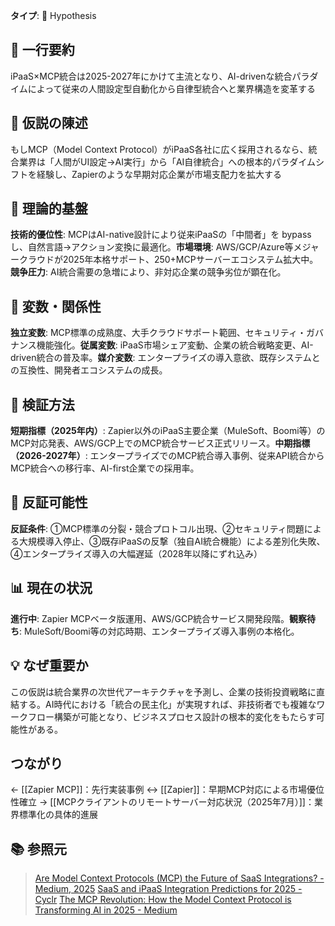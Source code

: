 **タイプ**: 🧪 Hypothesis

## 📝 一行要約
iPaaS×MCP統合は2025-2027年にかけて主流となり、AI-drivenな統合パラダイムによって従来の人間設定型自動化から自律型統合へと業界構造を変革する

## 🎯 仮説の陳述
もしMCP（Model Context Protocol）がiPaaS各社に広く採用されるなら、統合業界は「人間がUI設定→AI実行」から「AI自律統合」への根本的パラダイムシフトを経験し、Zapierのような早期対応企業が市場支配力を拡大する

## 🧠 理論的基盤
**技術的優位性**: MCPはAI-native設計により従来iPaaSの「中間者」を bypass し、自然言語→アクション変換に最適化。**市場環境**: AWS/GCP/Azure等メジャークラウドが2025年本格サポート、250+MCPサーバーエコシステム拡大中。**競争圧力**: AI統合需要の急増により、非対応企業の競争劣位が顕在化。

## 🔢 変数・関係性
**独立変数**: MCP標準の成熟度、大手クラウドサポート範囲、セキュリティ・ガバナンス機能強化。**従属変数**: iPaaS市場シェア変動、企業の統合戦略変更、AI-driven統合の普及率。**媒介変数**: エンタープライズの導入意欲、既存システムとの互換性、開発者エコシステムの成長。

## 🔬 検証方法
**短期指標（2025年内）**: Zapier以外のiPaaS主要企業（MuleSoft、Boomi等）のMCP対応発表、AWS/GCP上でのMCP統合サービス正式リリース。**中期指標（2026-2027年）**: エンタープライズでのMCP統合導入事例、従来API統合からMCP統合への移行率、AI-first企業での採用率。

## 🎯 反証可能性
**反証条件**: ①MCP標準の分裂・競合プロトコル出現、②セキュリティ問題による大規模導入停止、③既存iPaaSの反撃（独自AI統合機能）による差別化失敗、④エンタープライズ導入の大幅遅延（2028年以降にずれ込み）

## 📊 現在の状況
**進行中**: Zapier MCPベータ版運用、AWS/GCP統合サービス開発段階。**観察待ち**: MuleSoft/Boomi等の対応時期、エンタープライズ導入事例の本格化。

## 💡 なぜ重要か
この仮説は統合業界の次世代アーキテクチャを予測し、企業の技術投資戦略に直結する。AI時代における「統合の民主化」が実現すれば、非技術者でも複雑なワークフロー構築が可能となり、ビジネスプロセス設計の根本的変化をもたらす可能性がある。

## つながり
← [[Zapier MCP]]：先行実装事例
↔ [[Zapier]]：早期MCP対応による市場優位性確立
→ [[MCPクライアントのリモートサーバー対応状況（2025年7月）]]：業界標準化の具体的進展

## 📚 参照元
> [Are Model Context Protocols (MCP) the Future of SaaS Integrations? - Medium, 2025](https://meghrshah.medium.com/are-model-context-protocols-the-future-of-saas-integrations-79c503ccbf43)
> [SaaS and iPaaS Integration Predictions for 2025 - Cyclr](https://cyclr.com/blog/saas-and-ipaas-integration-predictions-for-2025)
> [The MCP Revolution: How the Model Context Protocol is Transforming AI in 2025 - Medium](https://medium.com/@airabbitX/the-mcp-revolution-how-the-model-context-protocol-is-transforming-ai-in-2025-93c9ab8fbe35)